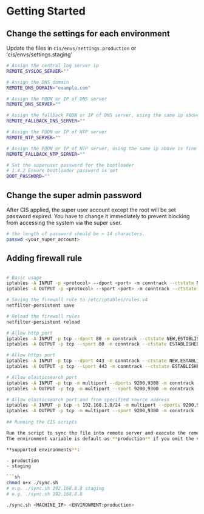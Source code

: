 # Getting Started

## Change the settings for each environment

Update the files in `cis/envs/settings.production` or 'cis/envs/settings.staging'

```sh
# Assign the central log server ip
REMOTE_SYSLOG_SERVER=""

# Assign the DNS domain
REMOTE_DNS_DOMAIN="example.com"

# Assign the FQDN or IP of DNS server 
REMOTE_DNS_SERVER=""

# Assign the fallback FQDN or IP of DNS server, using the same ip above is fine
REMOTE_FALLBACK_DNS_SERVER=""

# Assign the FQDN or IP of NTP server
REMOTE_NTP_SERVER=""

# Assign the FQDN or IP of NTP server, using the same ip above is fine
REMOTE_FALLBACK_NTP_SERVER=""

# Set the superuser password for the bootloader
# 1.4.2 Ensure bootloader password is set
BOOT_PASSWORD=""
```

## Change the super admin password

After CIS applied, the super user account except the root will be set password expired. 
You have to change it immediately to prevent blocking from accessing the system via the super user.

```sh
# the length of password should be > 14 characters.
passwd <your_super_account>
```

## Adding firewall rule

```sh

# Basic usage
iptables -A INPUT -p <protocol> --dport <port> -m conntrack --ctstate NEW,ESTABLISHED -j ACCEPT
iptables -A OUTPUT -p <protocol> --sport <port> -m conntrack --ctstate ESTABLISHED -j ACCEPT

# Saving the firewall rule to /etc/iptables/rules.v4
netfilter-persistent save

# Reload the firewall rules
netfilter-persistent reload

# Allow http port
iptables -A INPUT -p tcp --dport 80 -m conntrack --ctstate NEW,ESTABLISHED -j ACCEPT
iptables -A OUTPUT -p tcp --sport 80 -m conntrack --ctstate ESTABLISHED -j ACCEPT

# Allow https port
iptables -A INPUT -p tcp --dport 443 -m conntrack --ctstate NEW,ESTABLISHED -j ACCEPT
iptables -A OUTPUT -p tcp --sport 443 -m conntrack --ctstate ESTABLISHED -j ACCEPT

# Allow elasticsearch port
iptables -A INPUT -p tcp -m multiport --dports 9200,9300 -m conntrack --ctstate NEW,ESTABLISHED -j ACCEPT
iptables -A OUTPUT -p tcp -m multiport --sport 9200,9300 -m conntrack --ctstate ESTABLISHED -j ACCEPT

# Allow elasticsearch port and from specified source address
iptables -A INPUT -p tcp -s 192.168.1.0/24 -m multiport --dports 9200,9300 -m conntrack --ctstate NEW,ESTABLISHED -j ACCEPT
iptables -A OUTPUT -p tcp -m multiport --sport 9200,9300 -m conntrack --ctstate ESTABLISHED -j ACCEPT
 
## Running the CIS scripts

Run the script to sync the file into remote server and execute the remediation of CIS benchmark.
The environment variable is default as **production** if you omit the value of it.

**supported environments**:

- production
- staging

```sh
chmod u+x ./sync.sh
# e.g. ./sync.sh 192.168.8.8 staging
# e.g. ./sync.sh 192.168.8.8

./sync.sh <MACHINE_IP> <ENVIRONMENT:production>
```
